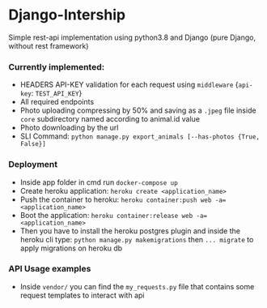 # Django-Intership
Simple rest-api implementation using python3.8 and Django (pure Django, without rest framework)

### Currently implemented:
  * HEADERS API-KEY validation for each request using `middleware` {`api-key`: `TEST_API_KEY`}
  * All required endpoints
  * Photo uploading compressing by 50% and saving as a `.jpeg` file inside `core` subdirectory named according to animal.id value
  * Photo downloading by the url
  * SLI Command: `python manage.py export_animals [--has-photos {True, False}]`

### Deployment
  * Inside app folder in cmd run `docker-compose up`
  * Create heroku application: `heroku create <application_name>`
  * Push the container to heroku: `heroku container:push web -a=<application_name>`
  * Boot the application: `heroku container:release web -a=<application_name>`
  * Then you have to install the heroku postgres plugin and inside the heroku cli type: `python manage.py makemigrations`  then `... migrate` to apply migrations on heroku db

### API Usage examples
  * Inside `vendor/` you can find the `my_requests.py` file that contains some request templates to interact with api
